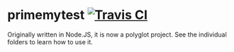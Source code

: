 # primemytest [![Travis CI](https://img.shields.io/travis/thatlittlegit/primemytest.svg)](https://travis-ci.org/thatlittlegit/primemytest)

Originally written in Node.JS, it is now a polyglot project.
See the individual folders to learn how to use it.
